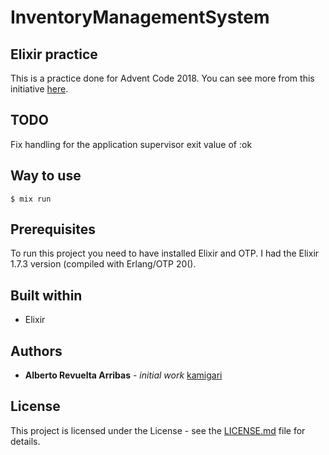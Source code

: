 # InventoryManagementSystem

## Elixir practice
This is a practice done for Advent Code 2018. You can see more from this initiative [here](https://adventofcode.com/2018/about).

## TODO

Fix handling for the application supervisor exit value of :ok

## Way to use

```
$ mix run
```

## Prerequisites

To run this project you need to have installed Elixir and OTP. I had the Elixir 1.7.3 version (compiled with Erlang/OTP 20().

## Built within

* Elixir

## Authors

* **Alberto Revuelta Arribas** - *initial work* [kamigari](https://github.com/kamigari)

## License

This project is licensed under the License - see the [LICENSE.md](LICENSE.md) file for details.
